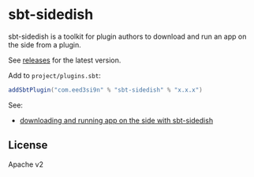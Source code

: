 sbt-sidedish
============

sbt-sidedish is a toolkit for plugin authors to download and run an app on the side from a plugin.

See [releases](https://github.com/sbt/sbt-sidedish/releases) for the latest version.

Add to `project/plugins.sbt`:

```scala
addSbtPlugin("com.eed3si9n" % "sbt-sidedish" % "x.x.x")
```

See:

- [downloading and running app on the side with sbt-sidedish](http://eed3si9n.com/sbt-sidedish)

License
-------

Apache v2
